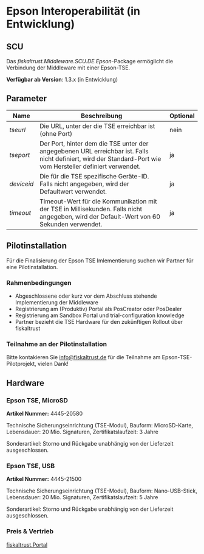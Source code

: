 # Epson Interoperabilität (in Entwicklung)

## SCU

Das _fiskaltrust.Middleware.SCU.DE.Epson_-Package ermöglicht die Verbindung der Middleware mit einer Epson-TSE.

**Verfügbar ab Version**: 1.3.x (in Entwicklung)

## Parameter

| Name | Beschreibung | Optional |
| ---- | ------------ |--------- |
| _tseurl_ | Die URL, unter der die TSE erreichbar ist (ohne Port) | nein |
| _tseport_ | Der Port, hinter dem die TSE unter der angegebenen URL erreichbar ist. Falls nicht definiert, wird der Standard-Port wie vom Hersteller definiert verwendet. | ja |
| _deviceid_ | Die für die TSE spezifische Geräte-ID. Falls nicht angegeben, wird der Defaultwert verwendet. | ja |
| _timeout_ | Timeout-Wert für die Kommunikation mit der TSE in Millisekunden. Falls nicht angegeben, wird der Default-Wert von 60 Sekunden verwendet. | ja |

## Pilotinstallation

Für die Finalisierung der Epson TSE Imlementierung suchen wir Partner für eine Pilotinstallation.

### Rahmenbedingungen

- Abgeschlossene oder kurz vor dem Abschluss stehende Implementierung der Middleware
- Registrierung am (Produktiv) Portal als PosCreator oder PosDealer
- Registrierung am Sandbox Portal und trial-configuration knowledge
- Partner bezieht die TSE Hardware für den zukünftigen Rollout über fiskaltrust

### Teilnahme an der Pilotinstallation

Bitte kontakieren Sie [info@fiskaltrust.de](mailto:info@fiskaltrust.de) für die Teilnahme am Epson-TSE-Pilotprojekt, vielen Dank!

## Hardware

### Epson TSE, MicroSD

**Artikel Nummer:** 4445-20580

Technische Sicherungseinrichtung (TSE-Modul), Bauform: MicroSD-Karte, Lebensdauer: 20 Mio. Signaturen, Zertifikatslaufzeit: 3 Jahre

Sonderartikel: Storno und Rückgabe unabhängig von der Lieferzeit ausgeschlossen.



### Epson TSE, USB

**Artikel Nummer:** 4445-21500                     

Technische Sicherungseinrichtung (TSE-Modul), Bauform: Nano-USB-Stick, Lebensdauer: 20 Mio. Signaturen, Zertifikatslaufzeit: 5 Jahre

Sonderartikel: Storno und Rückgabe unabhängig von der Lieferzeit ausgeschlossen.



### Preis & Vertrieb

[fiskaltrust.Portal](https://portal.fiskaltrust.de)
